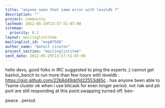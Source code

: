 ```yaml
---
title: "anyone seen that same error with leveldb ?"
description: ""
project: community
lastmod: 2012-05-29T13:57:51-07:00
sitemap:
  priority: 0.2
layout: mailinglistitem
mailinglist_id: "msg07568"
author_name: "benoit ciceron"
project_section: "mailinglistitem"
sent_date: 2012-05-29T13:57:51-07:00
---
```


hello devs,
good folks in IRC suggested to ping the experts ;)
cannot get basho\\_bench to run more than few hours with leveldb : 
https://gist.github.com/22b8d49dd1d22553d85c . has anyone been able to ?same 
cluster ok when i use bitcask for even longer period.
not riak and pb port are still responding at this point.swapping turned off.
ben-

peace . period.
 

